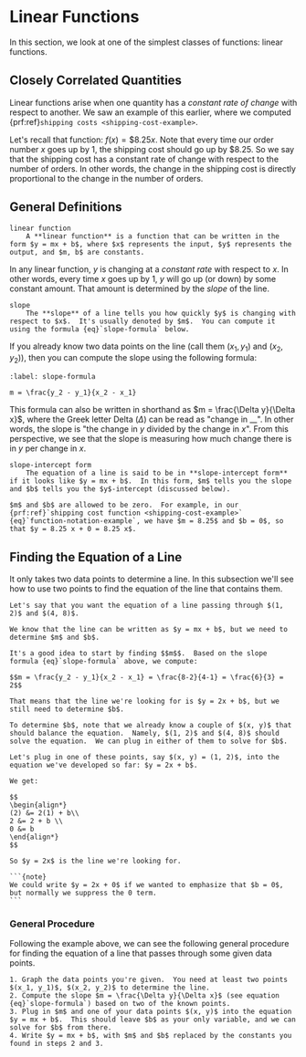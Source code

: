 # Linear Functions

In this section, we look at one of the simplest classes of functions: linear functions.

## Closely Correlated Quantities

Linear functions arise when one quantity has a *constant rate of change* with respect to another.  We saw an example of this earlier, where we computed {prf:ref}`shipping costs <shipping-cost-example>`.

Let's recall that function: $f(x) = \$8.25 x$.  Note that every time our order number $x$ goes up by 1, the shipping cost should go up by \$8.25.  So we say that the shipping cost has a constant rate of change with respect to the number of orders.  In other words, the change in the shipping cost is directly proportional to the change in the number of orders.

## General Definitions

```{glossary}
linear function
    A **linear function** is a function that can be written in the form $y = mx + b$, where $x$ represents the input, $y$ represents the output, and $m, b$ are constants.
```

In any linear function, $y$ is changing at a *constant rate* with respect to $x$.  In other words, every time $x$ goes up by 1, $y$ will go up (or down) by some constant amount.  That amount is determined by the *slope* of the line.  

```{glossary}
slope
    The **slope** of a line tells you how quickly $y$ is changing with respect to $x$.  It's usually denoted by $m$.  You can compute it using the formula {eq}`slope-formula` below.
```

If you already know two data points on the line (call them $(x_1, y_1)$ and $(x_2, y_2)$), then you can compute the slope using the following formula:

```{math}
:label: slope-formula

m = \frac{y_2 - y_1}{x_2 - x_1}
```

This formula can also be written in shorthand as $m = \frac{\Delta y}{\Delta x}$, where the Greek letter Delta ($\Delta$) can be read as "change in __". In other words, the slope is "the change in $y$ divided by the change in $x$".  From this perspective, we see that the slope is measuring how much change there is in $y$ per change in $x$.

```{glossary}
slope-intercept form
    The equation of a line is said to be in **slope-intercept form** if it looks like $y = mx + b$.  In this form, $m$ tells you the slope and $b$ tells you the $y$-intercept (discussed below).
```

```{warning}
$m$ and $b$ are allowed to be zero.  For example, in our {prf:ref}`shipping cost function <shipping-cost-example>` {eq}`function-notation-example`, we have $m = 8.25$ and $b = 0$, so that $y = 8.25 x + 0 = 8.25 x$.
```

## Finding the Equation of a Line

It only takes two data points to determine a line.  In this subsection we'll see how to use two points to find the equation of the line that contains them.

````{prf:example}
Let's say that you want the equation of a line passing through $(1, 2)$ and $(4, 8)$.

We know that the line can be written as $y = mx + b$, but we need to determine $m$ and $b$.

It's a good idea to start by finding $$m$$.  Based on the slope formula {eq}`slope-formula` above, we compute:

$$m = \frac{y_2 - y_1}{x_2 - x_1} = \frac{8-2}{4-1} = \frac{6}{3} = 2$$

That means that the line we're looking for is $y = 2x + b$, but we still need to determine $b$.

To determine $b$, note that we already know a couple of $(x, y)$ that should balance the equation.  Namely, $(1, 2)$ and $(4, 8)$ should solve the equation.  We can plug in either of them to solve for $b$.

Let's plug in one of these points, say $(x, y) = (1, 2)$, into the equation we've developed so far: $y = 2x + b$.

We get:

$$
\begin{align*}
(2) &= 2(1) + b\\
2 &= 2 + b \\
0 &= b
\end{align*}
$$

So $y = 2x$ is the line we're looking for.  

```{note}
We could write $y = 2x + 0$ if we wanted to emphasize that $b = 0$, but normally we suppress the 0 term.
```
````

### General Procedure
Following the example above, we can see the following general procedure for finding the equation of a line that passes through some given data points.

```{prf:algorithm} Finding the Equation of a Line
1. Graph the data points you're given.  You need at least two points $(x_1, y_1)$, $(x_2, y_2)$ to determine the line.
2. Compute the slope $m = \frac{\Delta y}{\Delta x}$ (see equation {eq}`slope-formula`) based on two of the known points.
3. Plug in $m$ and one of your data points $(x, y)$ into the equation $y = mx + b$.  This should leave $b$ as your only variable, and we can solve for $b$ from there.
4. Write $y = mx + b$, with $m$ and $b$ replaced by the constants you found in steps 2 and 3.
```